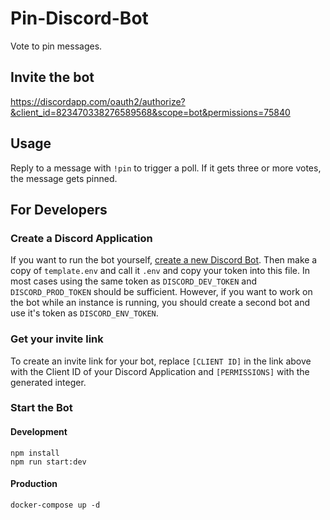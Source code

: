 # Pin-Discord-Bot

Vote to pin messages.

## Invite the bot

https://discordapp.com/oauth2/authorize?&client_id=823470338276589568&scope=bot&permissions=75840

## Usage

Reply to a message with `!pin` to trigger a poll. If it gets three or more votes, the message gets pinned.

## For Developers

### Create a Discord Application

If you want to run the bot yourself, [create a new Discord Bot](https://discordapp.com/developers/docs/intro#bots-and-apps).
Then make a copy of `template.env` and call it `.env` and copy your token into this file. In most cases using the same
token as `DISCORD_DEV_TOKEN` and `DISCORD_PROD_TOKEN` should be sufficient. However, if you want to work on the bot
while an instance is running, you should create a second bot and use it's token as `DISCORD_ENV_TOKEN`.

### Get your invite link

To create an invite link for your bot, replace `[CLIENT ID]` in the link above with the Client ID of your Discord
Application and `[PERMISSIONS]` with the generated integer.

### Start the Bot

#### Development

```shell
npm install
npm run start:dev
```

#### Production

```shell
docker-compose up -d
```
